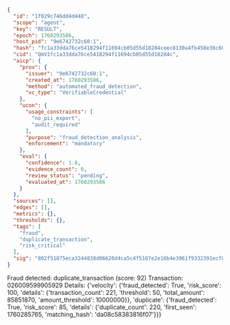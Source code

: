 ```json
{
  "id": "1f029c746dd4d448",
  "scope": "agent",
  "key": "RESULT",
  "epoch": 1760293586,
  "host_pid": "9e6742732c60:1",
  "hash": "fc1a33dda76ce5418294f11694cb05d55d18284ceec8130a4fb458e36c6093ba",
  "cid": "QmV1fc1a33dda76ce5418294f11694cb05d55d18284c",
  "aicp": {
    "prov": {
      "issuer": "9e6742732c60:1",
      "created_at": 1760293586,
      "method": "automated_fraud_detection",
      "vc_type": "VerifiableCredential"
    },
    "ucon": {
      "usage_constraints": [
        "no_pii_export",
        "audit_required"
      ],
      "purpose": "fraud_detection_analysis",
      "enforcement": "mandatory"
    },
    "eval": {
      "confidence": 1.0,
      "evidence_count": 0,
      "review_status": "pending",
      "evaluated_at": 1760293586
    }
  },
  "sources": [],
  "edges": [],
  "metrics": {},
  "thresholds": {},
  "tags": [
    "fraud",
    "duplicate_transaction",
    "risk_critical"
  ],
  "sig": "802f51875eca3244838d06620d4ca5c4f5107e2e16b4e3961f9332391ecf8e2c"
}
```

Fraud detected: duplicate_transaction (score: 92)
Transaction: 026009599905929
Details: {'velocity': {'fraud_detected': True, 'risk_score': 100, 'details': {'transaction_count': 221, 'threshold': 50, 'total_amount': 85851870, 'amount_threshold': 10000000}}, 'duplicate': {'fraud_detected': True, 'risk_score': 85, 'details': {'duplicate_count': 220, 'first_seen': 1760285765, 'matching_hash': 'da08c58383816f07'}}}